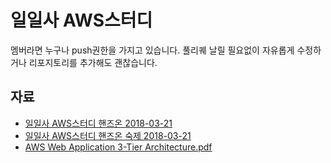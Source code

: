 # 일일사 AWS스터디
멤버라면 누구나 push권한을 가지고 있습니다. 풀리퀘 날릴 필요없이 자유롭게 수정하거나 리포지토리를 추가해도 괜찮습니다.

## 자료
- [일일사 AWS스터디 핸즈온 2018-03-21](doc/20180321_114_aws_study_handson.md)
- [일일사 AWS스터디 핸즈온 숙제 2018-03-21](doc/20180321_114_aws_study_homework.md)
- [AWS Web Application 3-Tier Architecture.pdf](https://github.com/114-aws-study/default/blob/master/data/AWS%20Web%20Application%203-Tier%20Architecture.pdf)
